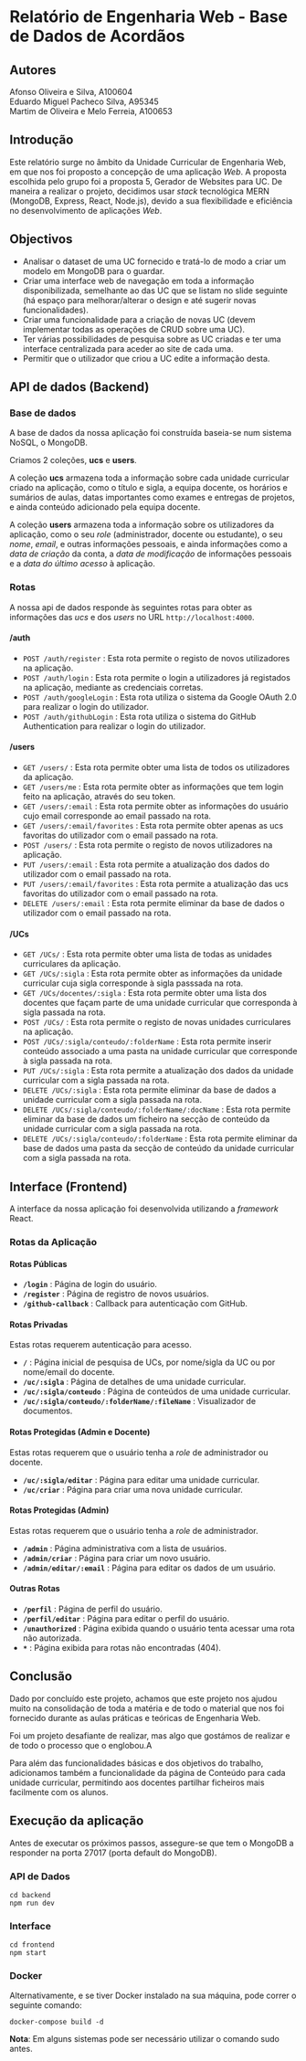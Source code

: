 # Relatório de Engenharia Web - Base de Dados de Acordãos

## **Autores**

Afonso Oliveira e Silva, A100604 <br />
Eduardo Miguel Pacheco Silva, A95345 <br />
Martim de Oliveira e Melo Ferreia, A100653 <br />

## **Introdução**

Este relatório surge no âmbito da Unidade Curricular de Engenharia Web, em que nos foi proposto a concepção de uma aplicação _Web_.
A proposta escolhida pelo grupo foi a proposta 5, Gerador de Websites para UC.
De maneira a realizar o projeto, decidimos usar _stack_ tecnológica MERN (MongoDB, Express, React, Node.js), devido a sua flexibilidade e eficiência no desenvolvimento de aplicações _Web_.

## **Objectivos**

- Analisar o dataset de uma UC fornecido e tratá-lo de modo a criar um modelo em MongoDB para o guardar.
- Criar uma interface web de navegação em toda a informação disponibilizada, semelhante ao das UC que se listam no slide seguinte (há espaço para melhorar/alterar o design e até sugerir novas funcionalidades).
- Criar uma funcionalidade para a criação de novas UC (devem implementar todas as operações de CRUD sobre uma UC).
- Ter várias possibilidades de pesquisa sobre as UC criadas e ter uma interface centralizada para aceder ao site de cada uma.
- Permitir que o utilizador que criou a UC edite a informação desta.

## **API de dados** (Backend)

### **Base de dados**

A base de dados da nossa aplicação foi construída baseia-se num sistema NoSQL, o MongoDB.

Criamos 2 coleções, **ucs** e **users**.

A coleção **ucs** armazena toda a informação sobre cada unidade curricular criado na aplicação, como o título e sigla, a equipa docente, os horários e sumários de aulas, datas importantes como exames e entregas de projetos, e ainda conteúdo adicionado pela equipa docente.

A coleção **users** armazena toda a informação sobre os utilizadores da aplicação, como o seu _role_ (administrador, docente ou estudante), o seu _nome_, _email_, e outras informações pessoais, e ainda informações como a _data de criação_ da conta, a _data de modificação_ de informações pessoais e a _data do último acesso_ à aplicação.

### **Rotas**

A nossa api de dados responde às seguintes rotas para obter as informações das _ucs_ e dos _users_ no URL `http://localhost:4000`.

#### /auth

- `POST /auth/register` : Esta rota permite o registo de novos utilizadores na aplicação.
- `POST /auth/login` : Esta rota permite o login a utilizadores já registados na aplicação, mediante as credenciais corretas.
- `POST /auth/googleLogin` : Esta rota utiliza o sistema da Google OAuth 2.0 para realizar o login do utilizador.
- `POST /auth/githubLogin` : Esta rota utiliza o sistema do GitHub Authentication para realizar o login do utilizador.

#### /users

- `GET /users/` : Esta rota permite obter uma lista de todos os utilizadores da aplicação.
- `GET /users/me` : Esta rota permite obter as informações que tem login feito na aplicação, através do seu token.
- `GET /users/:email` : Esta rota permite obter as informações do usuário cujo email corresponde ao email passado na rota.
- `GET /users/:email/favorites` : Esta rota permite obter apenas as ucs favoritas do utilizador com o email passado na rota.
- `POST /users/` : Esta rota permite o registo de novos utilizadores na aplicação.
- `PUT /users/:email` : Esta rota permite a atualização dos dados do utilizador com o email passado na rota.
- `PUT /users/:email/favorites` : Esta rota permite a atualização das ucs favoritas do utilizador com o email passado na rota.
- `DELETE /users/:email` : Esta rota permite eliminar da base de dados o utilizador com o email passado na rota.

#### /UCs

- `GET /UCs/` : Esta rota permite obter uma lista de todas as unidades curriculares da aplicação.
- `GET /UCs/:sigla` : Esta rota permite obter as informações da unidade curricular cuja sigla corresponde à sigla passsada na rota.
- `GET /UCs/docentes/:sigla` : Esta rota permite obter uma lista dos docentes que façam parte de uma unidade curricular que corresponda à sigla passada na rota.
- `POST /UCs/` : Esta rota permite o registo de novas unidades curriculares na aplicação.
- `POST /UCs/:sigla/conteudo/:folderName` : Esta rota permite inserir conteúdo associado a uma pasta na unidade curricular que corresponde à sigla passada na rota.
- `PUT /UCs/:sigla` : Esta rota permite a atualização dos dados da unidade curricular com a sigla passada na rota.
- `DELETE /UCs/:sigla` : Esta rota permite eliminar da base de dados a unidade curricular com a sigla passada na rota.
- `DELETE /UCs/:sigla/conteudo/:folderName/:docName` : Esta rota permite eliminar da base de dados um ficheiro na secção de conteúdo da unidade curricular com a sigla passada na rota.
- `DELETE /UCs/:sigla/conteudo/:folderName` : Esta rota permite eliminar da base de dados uma pasta da secção de conteúdo da unidade curricular com a sigla passada na rota.

## Interface (Frontend)

A interface da nossa aplicação foi desenvolvida utilizando a _framework_ React.

### Rotas da Aplicação

#### **Rotas Públicas**

- **`/login`** : Página de login do usuário.
- **`/register`** : Página de registro de novos usuários.
- **`/github-callback`** : Callback para autenticação com GitHub.

#### **Rotas Privadas**

Estas rotas requerem autenticação para acesso.

- **`/`** : Página inicial de pesquisa de UCs, por nome/sigla da UC ou por nome/email do docente.
- **`/uc/:sigla`** : Página de detalhes de uma unidade curricular.
- **`/uc/:sigla/conteudo`** : Página de conteúdos de uma unidade curricular.
- **`/uc/:sigla/conteudo/:folderName/:fileName`** : Visualizador de documentos.

#### **Rotas Protegidas (Admin e Docente)**

Estas rotas requerem que o usuário tenha a _role_ de administrador ou docente.

- **`/uc/:sigla/editar`** : Página para editar uma unidade curricular.
- **`/uc/criar`** : Página para criar uma nova unidade curricular.

#### **Rotas Protegidas (Admin)**

Estas rotas requerem que o usuário tenha a _role_ de administrador.

- **`/admin`** : Página administrativa com a lista de usuários.
- **`/admin/criar`** : Página para criar um novo usuário.
- **`/admin/editar/:email`** : Página para editar os dados de um usuário.

#### **Outras Rotas**

- **`/perfil`** : Página de perfil do usuário.
- **`/perfil/editar`** : Página para editar o perfil do usuário.
- **`/unauthorized`** : Página exibida quando o usuário tenta acessar uma rota não autorizada.
- **`*`** : Página exibida para rotas não encontradas (404).

## Conclusão

Dado por concluído este projeto, achamos que este projeto nos ajudou muito na consolidação de toda a matéria e de todo o material que nos foi fornecido durante as aulas práticas e teóricas de Engenharia Web.

Foi um projeto desafiante de realizar, mas algo que gostámos de realizar e de todo o processo que o englobou.A

Para além das funcionalidades básicas e dos objetivos do trabalho, adicionamos também a funcionalidade da página de Conteúdo para cada unidade curricular, permitindo aos docentes partilhar ficheiros mais facilmente com os alunos.

## Execução da aplicação

Antes de executar os próximos passos, assegure-se que tem o MongoDB a responder na porta 27017 (porta default do MongoDB).

### API de Dados

```
cd backend
npm run dev
```

### Interface

```
cd frontend
npm start
```

### Docker

Alternativamente, e se tiver Docker instalado na sua máquina, pode correr o seguinte comando:

```
docker-compose build -d
```

**Nota**: Em alguns sistemas pode ser necessário utilizar o comando sudo antes.
